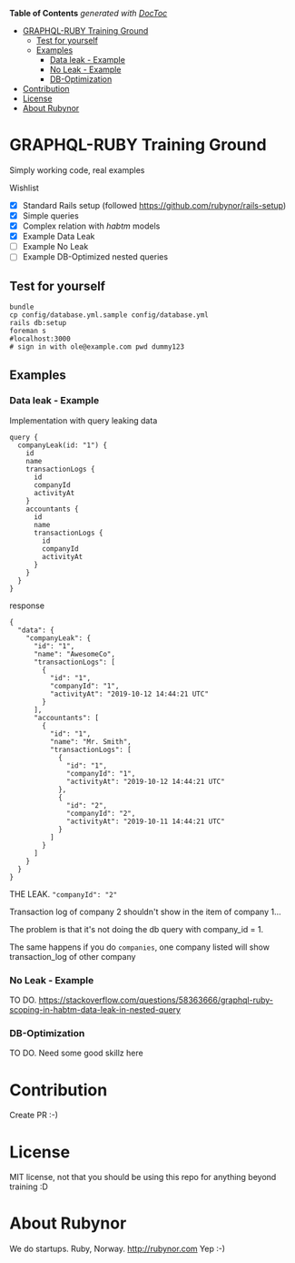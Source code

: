 <!-- START doctoc generated TOC please keep comment here to allow auto update -->
<!-- DON'T EDIT THIS SECTION, INSTEAD RE-RUN doctoc TO UPDATE -->
**Table of Contents**  *generated with [DocToc](https://github.com/thlorenz/doctoc)*

- [GRAPHQL-RUBY Training Ground](#graphql-ruby-training-ground)
  - [Test for yourself](#test-for-yourself)
  - [Examples](#examples)
    - [Data leak - Example](#data-leak---example)
    - [No Leak - Example](#no-leak---example)
    - [DB-Optimization](#db-optimization)
- [Contribution](#contribution)
- [License](#license)
- [About Rubynor](#about-rubynor)

<!-- END doctoc generated TOC please keep comment here to allow auto update -->

# GRAPHQL-RUBY Training Ground

Simply working code, real examples 

Wishlist

 - [x] Standard Rails setup (followed https://github.com/rubynor/rails-setup)
 - [x] Simple queries
 - [x] Complex relation with *habtm* models
 - [x] Example Data Leak
 - [ ] Example No Leak
 - [ ] Example DB-Optimized nested queries

## Test for yourself

    bundle
    cp config/database.yml.sample config/database.yml
    rails db:setup
    foreman s
    #localhost:3000
    # sign in with ole@example.com pwd dummy123

## Examples

### Data leak - Example

Implementation with query leaking data

    query {
      companyLeak(id: "1") {
        id
        name
        transactionLogs {
          id
          companyId
          activityAt
        }
        accountants {
          id
          name
          transactionLogs {
            id
            companyId
            activityAt
          }
        }
      }
    }

response

    {
      "data": {
        "companyLeak": {
          "id": "1",
          "name": "AwesomeCo",
          "transactionLogs": [
            {
              "id": "1",
              "companyId": "1",
              "activityAt": "2019-10-12 14:44:21 UTC"
            }
          ],
          "accountants": [
            {
              "id": "1",
              "name": "Mr. Smith",
              "transactionLogs": [
                {
                  "id": "1",
                  "companyId": "1",
                  "activityAt": "2019-10-12 14:44:21 UTC"
                },
                {
                  "id": "2",
                  "companyId": "2",
                  "activityAt": "2019-10-11 14:44:21 UTC"
                }
              ]
            }
          ]
        }
      }
    }
    
THE LEAK. `"companyId": "2"`
 
Transaction log of company 2 shouldn't show in the item of company 1...

The problem is that it's not doing the db query with company_id = 1.
   
The same happens if you do `companies`, one company listed will show transaction_log of other company    
        
### No Leak - Example
    
TO DO. https://stackoverflow.com/questions/58363666/graphql-ruby-scoping-in-habtm-data-leak-in-nested-query

### DB-Optimization

TO DO. Need some good skillz here

# Contribution

Create PR :-)

# License

MIT license, not that you should be using this repo for anything beyond training :D 

# About Rubynor

We do startups. Ruby, Norway. http://rubynor.com Yep :-)
